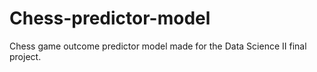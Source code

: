 # Chess-predictor-model
Chess game outcome predictor model made for the Data Science II final project.
